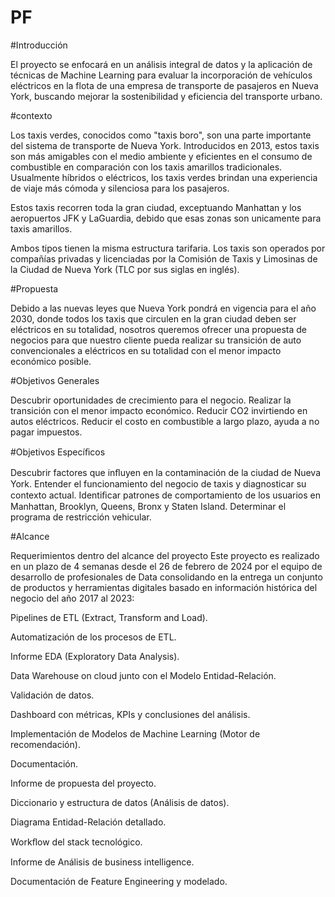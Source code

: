 # PF

#Introducción

El proyecto se enfocará en un análisis integral de datos y la aplicación de técnicas de Machine Learning para evaluar la incorporación de vehículos eléctricos en la flota de una empresa de transporte de pasajeros en Nueva York, buscando mejorar la sostenibilidad y eficiencia del transporte urbano.



#contexto

Los taxis verdes, conocidos como "taxis boro", son una parte importante del sistema de transporte de Nueva York. Introducidos en 2013, estos taxis son más amigables con el medio ambiente y eficientes en el consumo de combustible en comparación con los taxis amarillos tradicionales. Usualmente híbridos o eléctricos, los taxis verdes brindan una experiencia de viaje más cómoda y silenciosa para los pasajeros.

Estos taxis recorren toda la gran ciudad, exceptuando Manhattan y los aeropuertos JFK y LaGuardia, debido que esas zonas son unicamente para taxis amarillos.

Ambos tipos tienen la misma estructura tarifaria. Los taxis son operados por compañías privadas y licenciadas por la Comisión de Taxis y Limosinas de la Ciudad de Nueva York (TLC por sus siglas en inglés).



#Propuesta


Debido a las nuevas leyes que Nueva York pondrá en vigencia para el año 2030, donde todos los taxis que circulen en la gran ciudad deben ser eléctricos en su totalidad, nosotros queremos ofrecer una propuesta de negocios para que nuestro cliente pueda realizar su transición de auto convencionales a eléctricos en su totalidad con el menor impacto económico posible. 

#Objetivos Generales

Descubrir oportunidades de crecimiento para el negocio.
Realizar la transición con el menor impacto económico.
Reducir CO2 invirtiendo en autos eléctricos. 
Reducir el costo en combustible a largo plazo, ayuda a no pagar impuestos. 


#Objetivos Especíﬁcos

Descubrir factores que inﬂuyen en la contaminación de la ciudad de Nueva York.
Entender el funcionamiento del negocio de taxis y diagnosticar su contexto actual.
Identiﬁcar patrones de comportamiento de los usuarios en Manhattan, Brooklyn, Queens, Bronx y Staten Island.
Determinar el programa de restricción vehicular.




#Alcance

Requerimientos dentro del alcance del proyecto
Este proyecto es realizado en un plazo de 4 semanas desde el 26 de febrero de 2024 por el equipo de desarrollo de profesionales de Data consolidando en la entrega un conjunto de productos y herramientas digitales basado en información histórica del negocio del año 2017 al 2023:

Pipelines de ETL (Extract, Transform and Load).

Automatización de los procesos de ETL.

Informe EDA (Exploratory Data Analysis).

Data Warehouse on cloud junto con el Modelo Entidad-Relación.

Validación de datos.

Dashboard con métricas, KPIs y conclusiones del análisis.

Implementación	de	Modelos	de	Machine	Learning	(Motor	de recomendación).

Documentación.

Informe de propuesta del proyecto.

Diccionario y estructura de datos (Análisis de datos).

Diagrama Entidad-Relación detallado.

Workﬂow del stack tecnológico. 

Informe de Análisis de business intelligence.

Documentación de Feature Engineering y modelado.


